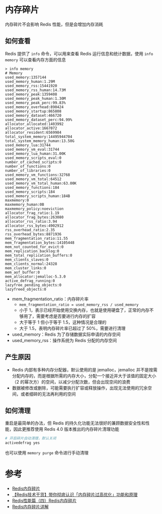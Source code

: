 
# 内存碎片

内存碎片不会影响 Redis 性能，但是会增加内存消耗

## 如何查看

Redis 提供了 `info` 命令，可以用来查看 Redis 运行信息和统计数据，使用 `info memory` 可以查看内存方面的信息

```shell
> info memory
# Memory
used_memory:1357144
used_memory_human:1.29M
used_memory_rss:15441920
used_memory_rss_human:14.73M
used_memory_peak:1359408
used_memory_peak_human:1.30M
used_memory_peak_perc:99.83%
used_memory_overhead:890424
used_memory_startup:865808
used_memory_dataset:466720
used_memory_dataset_perc:94.99%
allocator_allocated:1403992
allocator_active:1667072
allocator_resident:6569984
total_system_memory:14495944704
total_system_memory_human:13.50G
used_memory_lua:31744
used_memory_vm_eval:31744
used_memory_lua_human:31.00K
used_memory_scripts_eval:0
number_of_cached_scripts:0
number_of_functions:0
number_of_libraries:0
used_memory_vm_functions:32768
used_memory_vm_total:64512
used_memory_vm_total_human:63.00K
used_memory_functions:184
used_memory_scripts:184
used_memory_scripts_human:184B
maxmemory:0
maxmemory_human:0B
maxmemory_policy:noeviction
allocator_frag_ratio:1.19
allocator_frag_bytes:263080
allocator_rss_ratio:3.94
allocator_rss_bytes:4902912
rss_overhead_ratio:2.35
rss_overhead_bytes:8871936
mem_fragmentation_ratio:11.55
mem_fragmentation_bytes:14105448
mem_not_counted_for_evict:0
mem_replication_backlog:0
mem_total_replication_buffers:0
mem_clients_slaves:0
mem_clients_normal:24328
mem_cluster_links:0
mem_aof_buffer:0
mem_allocator:jemalloc-5.3.0
active_defrag_running:0
lazyfree_pending_objects:0
lazyfreed_objects:0
```

- mem_fragmentation_ratio：内存碎片率
  - `mem_fragmentation_ratio = used_memory_rss / used_memory`
  - 小于 1，表示已经开始使用交换内存，也就是使用硬盘了，正常的内存不够用了，需要考虑是否要进行内存的扩容
  - 大于等于 1 但小于等于 1.5，这种情况是合理的
  - 大于 1.5，表明内存碎片率已超过了 50%，需要进行清理
- used_memory：Redis 为了存储数据实际申请的内存空间
- used_memory_rss：操作系统为 Redis 分配的内存空间

## 产生原因

- Redis 内部有多种内存分配器，默认使用的是 jemalloc，jemalloc 并不是按需分配内存的，而是根据所需的内存大小，分配一个接近并大于该值的固定大小（2 的幂次方）的空间，以减少分配次数，但会出现空间的浪费
- 数据被修改或删除，可能需要执行扩容或释放操作，出现无法使用的冗余空间，或者细碎的无法再利用的空间

## 如何清理

重启是最简单的办法，但 Redis 的持久化功能无法很好的兼顾数据安全性和性能，因此更推荐使用 Redis 4.0 版本推出的内存碎片清理功能

```bash
# 开启碎片自动清理，默认关闭
activedefrag yes
```

也可以使用 `memory purge` 命令进行手动清理

# 参考

- [Redis内存碎片](https://www.cnblogs.com/Brake/p/14359330.html)
- [【Redis技术干货】带你彻底认识「内存碎片过高优化」功能和原理](https://juejin.cn/post/6989526481709826055)
- [Redis性能篇（四）Redis内存碎片](https://www.cnblogs.com/liang24/p/14232890.html)
- [Redis内存碎片详解](https://javaguide.cn/database/redis/redis-memory-fragmentation.html)

